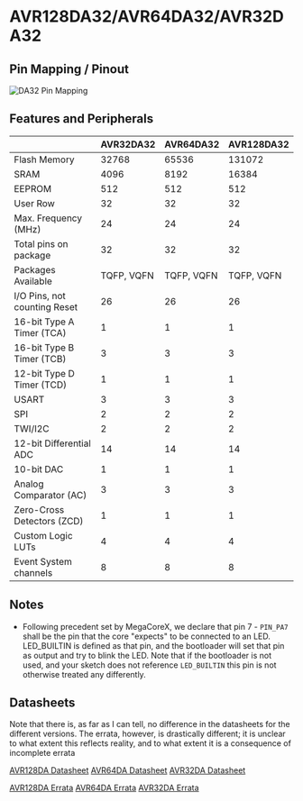 # AVR128DA32/AVR64DA32/AVR32DA32
## Pin Mapping / Pinout
![DA32 Pin Mapping](DA32.png "Arduino Pin Mapping for AVR DA32")

## Features and Peripherals
|                              | AVR32DA32  | AVR64DA32  | AVR128DA32 |
|------------------------------|------------|------------|------------|
| Flash Memory                 | 32768      | 65536      | 131072     |
| SRAM                         | 4096       | 8192       | 16384      |
| EEPROM                       | 512        | 512        | 512        |
| User Row                     | 32         | 32         | 32         |
| Max. Frequency (MHz)         | 24         | 24         | 24         |
| Total pins on package        | 32         | 32         | 32         |
| Packages Available           | TQFP, VQFN | TQFP, VQFN | TQFP, VQFN |
| I/O Pins, not counting Reset | 26         | 26         | 26         |
| 16-bit Type A Timer (TCA)    | 1          | 1          | 1          |
| 16-bit Type B Timer (TCB)    | 3          | 3          | 3          |
| 12-bit Type D Timer (TCD)    | 1          | 1          | 1          |
| USART                        | 3          | 3          | 3          |
| SPI                          | 2          | 2          | 2          |
| TWI/I2C                      | 2          | 2          | 2          |
| 12-bit Differential ADC      | 14         | 14         | 14         |
| 10-bit DAC                   | 1          | 1          | 1          |
| Analog Comparator (AC)       | 3          | 3          | 3          |
| Zero-Cross Detectors (ZCD)   | 1          | 1          | 1          |
| Custom Logic LUTs            | 4          | 4          | 4          |
| Event System channels        | 8          | 8          | 8          |

## Notes
* Following precedent set by MegaCoreX, we declare that pin 7 - `PIN_PA7` shall be the pin that the core "expects" to be connected to an LED. LED_BUILTIN is defined as that pin, and the bootloader will set that pin as output and try to blink the LED. Note that if the bootloader is not used, and your sketch does not reference `LED_BUILTIN` this pin is not otherwise treated any differently.

## Datasheets
Note that there is, as far as I can tell, no difference in the datasheets for the different versions. The errata, however, is drastically different; it is unclear to what extent this reflects reality, and to what extent it is a consequence of incomplete errata

[AVR128DA Datasheet](https://ww1.microchip.com/downloads/en/DeviceDoc/AVR128DA28-32-48-64-DataSheet-DS40002183B.pdf)
[AVR64DA Datasheet](https://ww1.microchip.com/downloads/en/DeviceDoc/AVR64DA28-32-48-64-DataSheet-DS40002233B.pdf)
[AVR32DA Datasheet](https://ww1.microchip.com/downloads/en/DeviceDoc/AVR32DA28-32-48-DataSheet-DS40002228B.pdf)

[AVR128DA Errata](https://ww1.microchip.com/downloads/en/DeviceDoc/AVR128DA28-32-48-64-SilConErrataClarif-DS80000882B.pdf)
[AVR64DA Errata](https://ww1.microchip.com/downloads/en/DeviceDoc/AVR64DA28-32-48-64-SilConErrataClarif-DS80000903B.pdf)
[AVR32DA Errata](https://ww1.microchip.com/downloads/en/DeviceDoc/AVR32DA28-32-48-SilConErrataClarif-DS80000895B.pdf)
